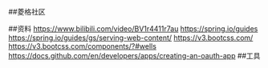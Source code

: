 ##菱格社区

##资料
https://www.bilibili.com/video/BV1r4411r7au
https://spring.io/guides
https://spring.io/guides/gs/serving-web-content/
https://v3.bootcss.com/
https://v3.bootcss.com/components/?#wells
https://docs.github.com/en/developers/apps/creating-an-oauth-app
##工具

